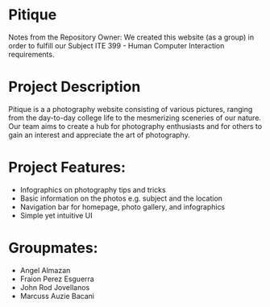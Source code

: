 # Pitique
Notes from the Repository Owner: We created this website (as a group) in order to fulfill our Subject ITE 399 - Human Computer Interaction requirements.

# Project Description
Pitique is a a photography website consisting of various pictures, ranging from the day-to-day college life to the mesmerizing sceneries of our nature. Our team aims to create a hub for photography enthusiasts and for others to gain an interest and appreciate the art of photography.

# Project Features:
- Infographics on photography tips and tricks
- Basic information on the photos e.g. subject and the location
- Navigation bar for homepage, photo gallery, and infographics
- Simple yet intuitive UI

# Groupmates:
- Angel Almazan
- Fraion Perez Esguerra
- John Rod Jovellanos
- Marcuss Auzie Bacani

